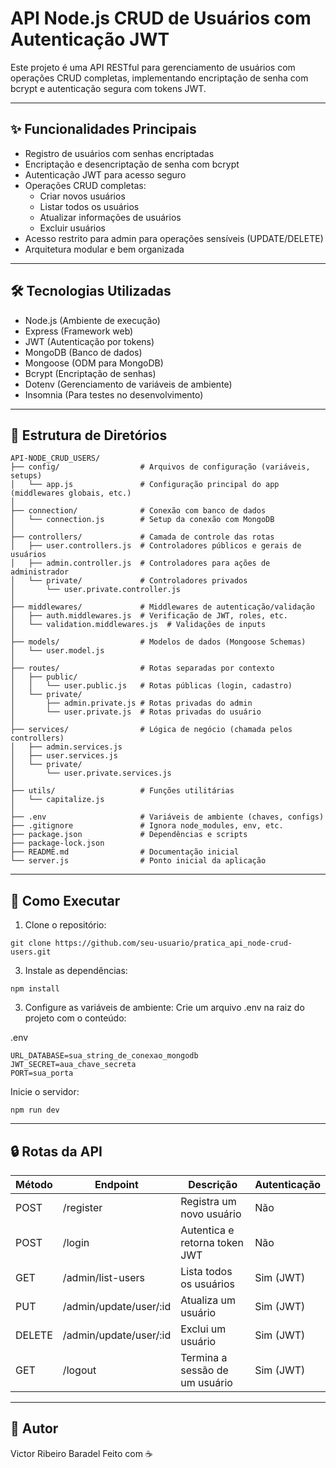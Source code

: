 # API Node.js CRUD de Usuários com Autenticação JWT

Este projeto é uma API RESTful para gerenciamento de usuários com operações CRUD completas, implementando encriptação de senha com bcrypt e autenticação segura com tokens JWT.

--- 

## ✨ Funcionalidades Principais

- Registro de usuários com senhas encriptadas
- Encriptação e desencriptação de senha com bcrypt  
- Autenticação JWT para acesso seguro  
- Operações CRUD completas:  
  - Criar novos usuários  
  - Listar todos os usuários  
  - Atualizar informações de usuários  
  - Excluir usuários  
- Acesso restrito para admin para operações sensíveis (UPDATE/DELETE)  
- Arquitetura modular e bem organizada  

---

## 🛠️ Tecnologias Utilizadas

- Node.js (Ambiente de execução)  
- Express (Framework web)  
- JWT (Autenticação por tokens)
- MongoDB (Banco de dados)  
- Mongoose (ODM para MongoDB)  
- Bcrypt (Encriptação de senhas)  
- Dotenv (Gerenciamento de variáveis de ambiente)
- Insomnia (Para testes no desenvolvimento)  

---

## 📂 Estrutura de Diretórios
```plaintext
API-NODE_CRUD_USERS/
├── config/                  # Arquivos de configuração (variáveis, setups)
│   └── app.js               # Configuração principal do app (middlewares globais, etc.)
│
├── connection/              # Conexão com banco de dados
│   └── connection.js        # Setup da conexão com MongoDB
│
├── controllers/             # Camada de controle das rotas
│   ├── user.controllers.js  # Controladores públicos e gerais de usuários
│   ├── admin.controller.js  # Controladores para ações de administrador
│   └── private/             # Controladores privados
│       └── user.private.controller.js
│
├── middlewares/             # Middlewares de autenticação/validação
│   ├── auth.middlewares.js  # Verificação de JWT, roles, etc.
│   └── validation.middlewares.js  # Validações de inputs
│
├── models/                  # Modelos de dados (Mongoose Schemas)
│   └── user.model.js
│
├── routes/                  # Rotas separadas por contexto
│   ├── public/
│   │   └── user.public.js   # Rotas públicas (login, cadastro)
│   └── private/
│       ├── admin.private.js # Rotas privadas do admin
│       └── user.private.js  # Rotas privadas do usuário
│
├── services/                # Lógica de negócio (chamada pelos controllers)
│   ├── admin.services.js
│   ├── user.services.js
│   └── private/
│       └── user.private.services.js
│
├── utils/                   # Funções utilitárias
│   └── capitalize.js
│
├── .env                     # Variáveis de ambiente (chaves, configs)
├── .gitignore               # Ignora node_modules, env, etc.
├── package.json             # Dependências e scripts
├── package-lock.json
├── README.md                # Documentação inicial
└── server.js                # Ponto inicial da aplicação
```

---

## 🚀 Como Executar

1. Clone o repositório:
```plaintext
git clone https://github.com/seu-usuario/pratica_api_node-crud-users.git
```

3. Instale as dependências:
```plaintext
npm install
```

3. Configure as variáveis de ambiente:
Crie um arquivo .env na raiz do projeto com o conteúdo:

.env
```plaintext
URL_DATABASE=sua_string_de_conexao_mongodb
JWT_SECRET=aua_chave_secreta
PORT=sua_porta
```

Inicie o servidor:
```plaintext
npm run dev
```
---

## 🔒 Rotas da API
| Método | Endpoint        | Descrição                     | Autenticação |
| ------ | --------------- | ----------------------------- | ------------ |
| POST   | /register   | Registra um novo usuário      | Não          |
| POST   | /login      | Autentica e retorna token JWT | Não          |
| GET    | /admin/list-users      | Lista todos os usuários       | Sim (JWT)    |
| PUT    | /admin/update/user/:id | Atualiza um usuário           | Sim (JWT)    |
| DELETE | /admin/update/user/:id | Exclui um usuário             | Sim (JWT)    |
| GET | /logout |                   Termina a sessão de um usuário| Sim (JWT)    |

---

## 👤 Autor
Victor Ribeiro Baradel
Feito com ☕



